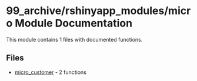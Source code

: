 # 99_archive/rshinyapp_modules/micro Module Documentation

This module contains 1 files with documented functions.

## Files
- [micro_customer](micro_customer.md) - 2 functions
